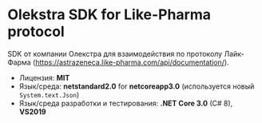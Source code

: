 ﻿# Olekstra SDK for Like-Pharma protocol

SDK от компании Олекстра для взаимодействия по протоколу Лайк-Фарма (https://astrazeneca.like-pharma.com/api/documentation/).

* Лицензия: **MIT**
* Язык/среда: **netstandard2.0** for **netcoreapp3.0** (используется новый `System.text.Json`)
* Язык/среда разработки и тестирования: **.NET Core 3.0** (C# 8), **VS2019**
